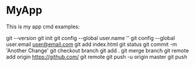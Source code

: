 # MyApp
This is my app
cmd examples:

git --version
git init
git config --global user.name ''
git config --global user.email user@email.com
git add index.html
git status
git commit -m 'Another Change'
git checkout branch
git add .
git merge branch
git remote add origin https://github.com/
git remote
git push -u origin master
git push 
